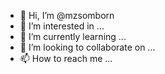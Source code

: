 - 👋 Hi, I’m @mzsomborn
- 👀 I’m interested in ...
- 🌱 I’m currently learning ...
- 💞️ I’m looking to collaborate on ...
- 📫 How to reach me ...

<!---
mzsomborn/mzsomborn is a ✨ special ✨ repository because its `README.md` (this file) appears on your GitHub profile.
You can click the Preview link to take a look at your changes.
--->
